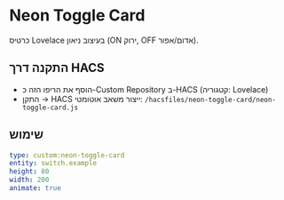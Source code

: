 # Neon Toggle Card
כרטיס Lovelace בעיצוב ניאון (ON ירוק, OFF אדום/אפור).

## התקנה דרך HACS
- הוסף את הריפו הזה כ-Custom Repository ב-HACS (קטגוריה: Lovelace)
- התקן → HACS ייצור משאב אוטומטי: `/hacsfiles/neon-toggle-card/neon-toggle-card.js`

## שימוש
```yaml
type: custom:neon-toggle-card
entity: switch.example
height: 80
width: 200
animate: true
